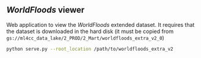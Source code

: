 ## *WorldFloods* viewer

Web application to view the *WorldFloods* extended dataset. It requires 
that the dataset is downloaded in the hard disk (it must be copied from `gs://ml4cc_data_lake/2_PROD/2_Mart/worldfloods_extra_v2_0`)

```bash
python serve.py --root_location /path/to/worldfloods_extra_v2
```
